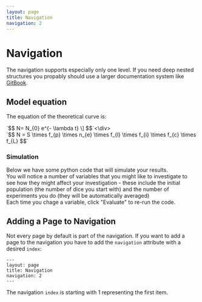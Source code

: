```yaml
---
layout: page
title: Navigation
navigation: 2
---
```


# Navigation

The navigation supports especially only one level. If you need deep nested structures you propably should use a larger documentation system like [GitBook](https://www.gitbook.com/).

## Model equation
 The equation of the theoretical curve is:
 <div>`$$ N= N_{0} e^{- \lambda t} \] $$`<\div>
 
 <div>`$$ N = S \times f_{p} \times n_{e} \times f_{l} \times f_{i} \times f_{c} \times f_{L} $$`</div>

### Simulation
Below we have some python code that will simulate your results.<br>
You will notice a number of variables that you might like to investigate to see how they might affect your investigation - these include the initial population (the number of dice you start with) and the number of experiments you do (they will be automatically averaged) <br>
Each time you chage a variable, click "Evaluate" to re-run the code.
<div class="sage">
<script type="text/x-sage"># some library objects we need
from numpy.random import binomial, seed
from numpy import zeros, arange
from matplotlib import pyplot as plt
# initial population
P0 = 80
# number of rolls per experiment
n_rolls = 50
# number of experiments
n_exp = 1
# probability that any given die will "decay" on a given roll
p = 1/6
# location to track average dice remaining for each roll number
pop_avg = zeros(n_rolls+1)
# "seed" the random number generator
# (This makes the results look different
# each time the code is run.)
seed()
# loop over experiments
for n in range(n_exp):
  # reset the dice population
  P = P0
  # roll the dice
  for k in range(1,n_rolls+1):
    # figure out how many dice decay this time
    r = binomial(P,p)
    # remove the dice
    P -= r
    # update the average
    pop_avg[k] += P
# final division to compute the averages
pop_avg /= n_exp
# we always started with P0
pop_avg[0] = P0
# compute the model predictions
model = (1.0-p)**arange(n_rolls+1.0)*P0
pl1 = list_plot(pop_avg,plotjoined=True,marker='+',legend_label='Model results',axes_labels=['roll #', '# dice'])
pl2 = list_plot(model,plotjoined=True,linestyle='--',color='red',marker='x',legend_label='Theoretical curve')
show(pl1+pl2)
</script>
</div>

## Adding a Page to Navigation

Not every page by default is part of the navigation. If you want to add a page to the navigation you have to add the `navigation` attribute with a desired `index`:

```
---
layout: page
title: Navigation
navigation: 2
---
```

The navigation `index` is starting with 1 representing the first item. 
